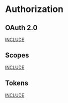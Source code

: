 # Authorization

## OAuth 2.0

[INCLUDE](../authorization/oauth/oauth.md)

## Scopes

[INCLUDE](../authorization/scopes/scopes.md)

## Tokens

[INCLUDE](../authorization/tokens/tokens.md)
